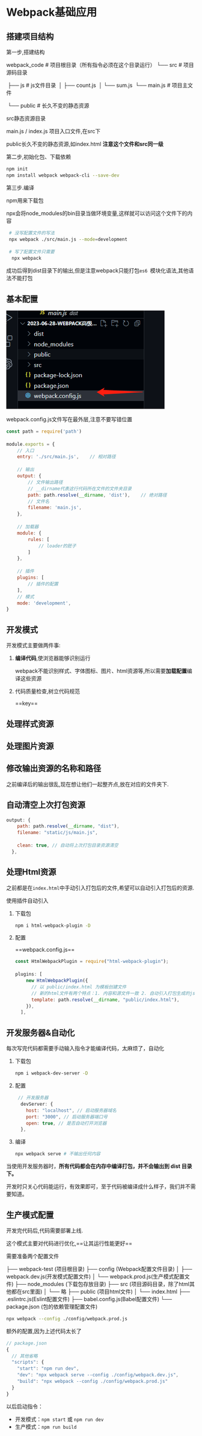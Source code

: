 # Webpack基础应用

## 搭建项目结构

第一步,搭建结构

webpack_code # 项目根目录（所有指令必须在这个目录运行）
    └── src # 项目源码目录

​        ├── js # js文件目录
​        │   ├── count.js
​        │   └── sum.js
​        └── main.js # 项目主文件

​    └── public # 长久不变的静态资源



src静态资源目录

main.js / index.js 项目入口文件,在src下

public长久不变的静态资源,如index.html **注意这个文件和src同一级**



第二步,初始化包、下载依赖

```sh
npm init 
npm install webpack webpack-cli --save-dev
```



第三步.编译

npm用来下载包

npx会将node_modules的bin目录当做环境变量,这样就可以访问这个文件下的内容

```sh
 # 没写配置文件的写法
 npx webpack ./src/main.js --mode=development
 
 # 写了配置文件只需要
  npx webpack
```

成功后得到dist目录下的输出,但是注意webpack只能打包`es6 `模块化语法,其他语法不能打包

## 基本配置

![image-20230628152627280](2023-06-28-Webpack基础应用.assets/image-20230628152627280.png)

webpack.config.js文件写在最外层,注意不要写错位置

```js
const path = require('path')

module.exports = {
    // 入口
    entry: './src/main.js',    // 相对路径
   
    // 输出
    output: {
        // 文件输出路径
        // __dirname代表这行代码所在文件的文件夹目录
        path: path.resolve(__dirname, 'dist'),    // 绝对路径
        // 文件名
        filename: 'main.js',
    },
    
    // 加载器
    module: {
        rules: [
            // loader的胚子
        ]
    },   

    // 插件
    plugins: [
        // 插件的配置
    ],   
    // 模式
    mode: 'development',
}
```

## 开发模式

开发模式主要做两件事:

1. **编译代码**,使浏览器能够识别运行

   webpack不能识别样式、字体图标、图片、html资源等,所以需要**加载配置**编译这些资源

2. 代码质量检查,树立代码规范

    ==key==   

## 处理样式资源

## 处理图片资源

## 修改输出资源的名称和路径

之前编译后的输出很乱,现在想让他们一起整齐点,放在对应的文件夹下.



## 自动清空上次打包资源

```js
output: {
    path: path.resolve(__dirname, "dist"),
    filename: "static/js/main.js",
        
    clean: true, // 自动将上次打包目录资源清空 
  },
```

## 处理Html资源

之前都是在`index.html`中手动引入打包后的文件,希望可以自动引入打包后的资源.

使用插件自动引入

1. 下载包

   ```sh
   npm i html-webpack-plugin -D
   ```

2. 配置

   ==webpack.config.js==

   ```js
   const HtmlWebpackPlugin = require("html-webpack-plugin");
   
   plugins: [
       new HtmlWebpackPlugin({
         // 以 public/index.html 为模板创建文件
         // 新的html文件有两个特点：1. 内容和源文件一致 2. 自动引入打包生成的js等资源
         template: path.resolve(__dirname, "public/index.html"),
       }),
     ],

## 开发服务器&自动化

每次写完代码都需要手动输入指令才能编译代码，太麻烦了，自动化

1. 下载包

   ```sh
   npm i webpack-dev-server -D
   ```

2. 配置

   ```js
    // 开发服务器
     devServer: {
       host: "localhost", // 启动服务器域名
       port: "3000", // 启动服务器端口号
       open: true, // 是否自动打开浏览器
     },
   ```

3. 编译

   ```sh
   npx webpack serve # 不输出任何内容
   ```



当使用开发服务器时，**所有代码都会在内存中编译打包，并不会输出到 dist 目录下。**

开发时只关心代码能运行，有效果即可，至于代码被编译成什么样子，我们并不需要知道。

## 生产模式配置

开发完代码后,代码需要部署上线.

这个模式主要对代码进行优化,==让其运行性能更好==

需要准备两个配置文件

├── webpack-test (项目根目录)
    ├── config (Webpack配置文件目录)
    │    ├── webpack.dev.js(开发模式配置文件)
    │    └── webpack.prod.js(生产模式配置文件)
    ├── node_modules (下载包存放目录)
    ├── src (项目源码目录，除了html其他都在src里面)
    │    └── 略
    ├── public (项目html文件)
    │    └── index.html
    ├── .eslintrc.js(Eslint配置文件)
    ├── babel.config.js(Babel配置文件)
    └── package.json (包的依赖管理配置文件)

```sh
npx webpack --config ./config/webpack.prod.js
```

额外的配置,因为上述代码太长了

```js
// package.json
{
  // 其他省略
  "scripts": {
    "start": "npm run dev",
    "dev": "npx webpack serve --config ./config/webpack.dev.js",
    "build": "npx webpack --config ./config/webpack.prod.js"
  }
}
```

以后启动指令：

- 开发模式：`npm start` 或 `npm run dev`
- 生产模式：`npm run build`

